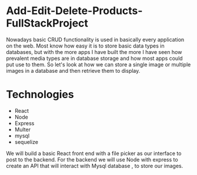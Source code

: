 # Add-Edit-Delete-Products-FullStackProject

Nowadays basic CRUD functionality is used in basically every application on the web. Most know how easy it is to store basic data types in databases, but with the more apps I have built the more I have seen how prevalent media types are in database storage and how most apps could put use to them. So let's look at how we can store a single image or multiple images in a database and then retrieve them to display.

# Technologies
- React
- Node
- Express
- Multer
- mysql
- sequelize

We will build a basic React front end with a file picker as our interface to post to the backend. For the backend we will use Node with express to create an API that will interact with Mysql database , to store our images.
